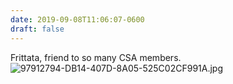```yaml
---
date: 2019-09-08T11:06:07-0600
draft: false
---
```


Frittata, friend to so many CSA members. ![97912794-DB14-407D-8A05-525C02CF991A.jpg](http://ianwhitney.micro.blog/uploads/2019/30ed55ef62.jpg)


